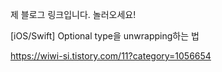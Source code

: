제 블로그 링크입니다. 놀러오세요!

[iOS/Swift] Optional type을 unwrapping하는 법


https://wiwi-si.tistory.com/11?category=1056654

